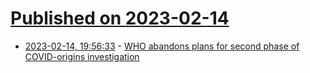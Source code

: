 # [Published on 2023-02-14](index.md)

* [2023-02-14, 19:56:33](https://news.ycombinator.com/item?id=34795036) - [WHO abandons plans for second phase of COVID-origins investigation](https://www.nature.com/articles/d41586-023-00283-y)
